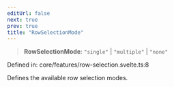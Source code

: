 ```yaml
---
editUrl: false
next: true
prev: true
title: "RowSelectionMode"
---
```


> **RowSelectionMode**: `"single"` \| `"multiple"` \| `"none"`

Defined in: core/features/row-selection.svelte.ts:8

Defines the available row selection modes.
